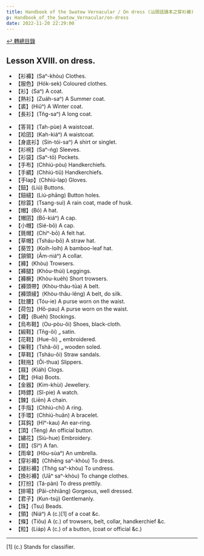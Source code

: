 ```yaml
---
title: Handbook of the Swatow Vernacular / On dress (汕頭話讀本之穿衫褲)
p: Handbook_of_the_Swatow_Vernacular/on-dress
date: 2022-11-20 22:29:00
---
```


[↩️ 轉總目錄](/Handbook_of_the_Swatow_Vernacular)

## Lesson XVIII. on dress.

* 【衫褲】(Saⁿ-khòu) Clothes.
* 【服色】(Hók-sek) Coloured clothes.
* 【衫】(Saⁿ) A coat.
* 【熱衫】(Zuáh-saⁿ) A Summer coat.
* 【裘】(Hiûⁿ) A Winter coat.
* 【長衫】(Tn̂g-saⁿ) A long coat.
<!--more-->
* 【答背】(Tah-pùe) A waistcoat.
* 【袷囝】(Kah-kiáⁿ) A waistcoat.
* 【身底衫】(Sin-tói-saⁿ) A shirt or singlet.
* 【衫䘼】(Saⁿ-ńg) Sleeves.
* 【衫袋】(Saⁿ-tō) Pockets.
* 【手布】(Chhiú-pòu) Handkerchiefs.
* 【手綢】(Chhiú-tiû) Handkerchiefs.
* 【手lap】(Chhiú-lap) Gloves.
* 【鈕】(Liú) Buttons.
* 【鈕縫】(Liú-phāng) Button holes.
* 【棕蓑】(Tsang-sui) A rain coat, made of husk.
* 【帽】(Bō) A hat.
* 【帽囝】(Bō-kiáⁿ) A cap.
* 【小帽】(Sié-bō) A cap.
* 【氈帽】(Chiⁿ-bō) A felt hat.
* 【草帽】(Tsháu-bō) A straw hat.
* 【葵笠】(Koíh-loíh) A bamboo-leaf hat.
* 【頷領】(Ãm-niáⁿ) A collar.
* 【褲】(Khòu) Trowsers.
* 【褲腿】(Khòu-thúi) Leggings.
* 【褲橛】(Khòu-kuéh) Short trowsers.
* 【褲頭帶】(Khòu-thâu-tūa) A belt.
* 【褲頭綾】(Khòu-thâu-lêng) A belt, do silk.
* 【肚腰】(Tóu-ie) A purse worn on the waist.
* 【荷包】(Hô-pau) A purse worn on the waist.
* 【襪】(Buéh) Stockings.
* 【烏布鞋】(Ou-pòu-ôi) Shoes, black-cloth.
* 【緞鞋】(Tn̄g-ôi) „ satin.
* 【花鞋】(Hue-ôi) „ embroidered.
* 【柴鞋】(Tshâ-ôi) „ wooden soled.
* 【草鞋】(Tsháu-ôi) Straw sandals.
* 【鞋拖】(Ôi-thua) Slippers.
* 【屐】(Kiáh) Clogs.
* 【靴】(Hia) Boots.
* 【金器】(Kim-khùi) Jewellery.
* 【時鏢】(Sî-pie) A watch.
* 【鍊】(Liēn) A chain.
* 【手指】(Chhiú-chí) A ring.
* 【手環】(Chhiú-huân) A bracelet.
* 【耳鈎】(Hĩⁿ-kau) An ear-ring.
* 【頂】(Téng) An official button.
* 【繡花】(Siù-hue) Embroidery.
* 【扇】(Sìⁿ) A fan.
* 【雨傘】(Hõu-sùaⁿ) An umbrella.
* 【穿衫褲】(Chhēng saⁿ-khòu) To dress.
* 【褪衫褲】(Thǹg saⁿ-khòu) To undress.
* 【換衫褲】(Uāⁿ saⁿ-khòu) To change clothes.
* 【打扮】(Tá-pàn) To dress prettily.
* 【排場】(Pâi-chhiâng) Gorgeous, well dressed.
* 【君子】(Kun-tsṳ́) Gentlemanly.
* 【珠】(Tsu) Beads.
* 【領】(Niáⁿ) A (c.)[1] of a coat &c.
* 【條】(Tiôu) A (c.) of trowsers, belt, collar, handkerchief &c.
* 【粒】(Liáp) A (c.) of a button, (coat or official &c.)

------

[1] (c.) Stands for classifier.
